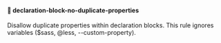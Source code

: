 #### 📍 declaration-block-no-duplicate-properties
    
Disallow duplicate properties within declaration blocks.
This rule ignores variables ($sass, @less, --custom-property).